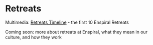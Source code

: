 # Retreats

Multimedia: [Retreats Timeline](https://docs.google.com/presentation/d/1UIO8q1G8-UNmQ2ckJD0JwTDiRVAeTdBL-GbMPdt_6qo/present#slide=id.p) - the first 10 Enspiral Retreats

Coming soon: more about retreats at Enspiral, what they mean in our culture, and how they work

